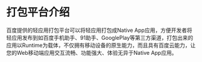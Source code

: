 # 打包平台介绍

百度提供的轻应用打包平台可以将轻应用打包成Native App应用，方便开发者将轻应用发布到如百度手机助手、91助手、GooglePlay等第三方渠道，打包出来的应用以Runtime为载体，不仅拥有移动设备的原生能力，而且具有百度云能力，让您的Web移动端应用交互流畅、功能强大、体验无异于Native App应用。